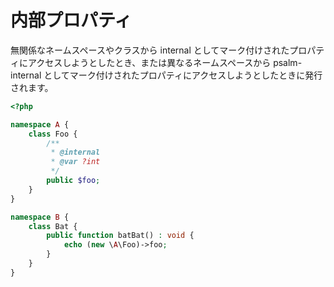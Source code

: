 # 内部プロパティ

無関係なネームスペースやクラスから internal としてマーク付けされたプロパティにアクセスしようとしたとき、または異なるネームスペースから psalm-internal としてマーク付けされたプロパティにアクセスしようとしたときに発行されます。

```php
<?php

namespace A {
    class Foo {
        /**
         * @internal
         * @var ?int
         */
        public $foo;
    }
}

namespace B {
    class Bat {
        public function batBat() : void {
            echo (new \A\Foo)->foo;
        }
    }
}
```
